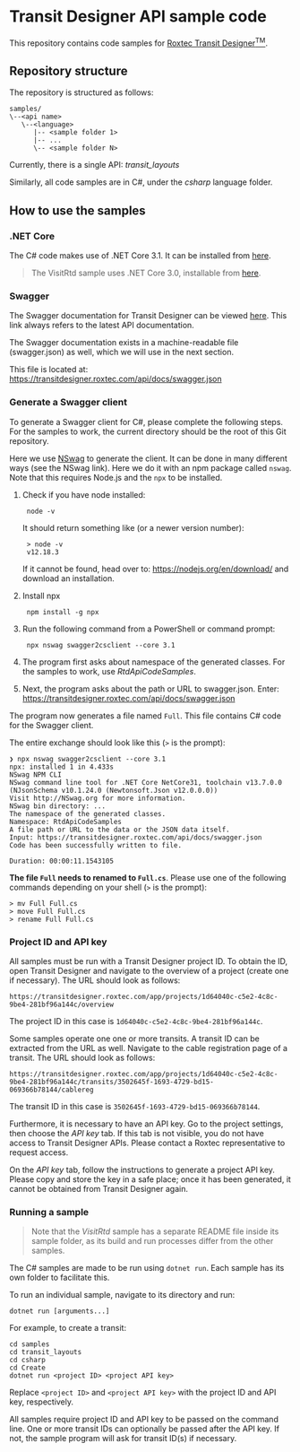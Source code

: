 # Transit Designer API sample code

This repository contains code samples for [Roxtec Transit Designer<sup>TM</sup>](https://www.roxtec.com/en/service-support/design/roxtec-transit-designer/).

## Repository structure

The repository is structured as follows:

```
samples/
\--<api name>
   \--<language>
      |-- <sample folder 1>
      |-- ...
      \-- <sample folder N>
```

Currently, there is a single API: _transit_layouts_

Similarly, all code samples are in C#, under the _csharp_ language folder.

## How to use the samples

### .NET Core

The C# code makes use of .NET Core 3.1. It can be installed
from [here](https://dotnet.microsoft.com/download/dotnet-core/3.1).

> The VisitRtd sample uses .NET Core 3.0, installable from
  [here](https://dotnet.microsoft.com/download/dotnet-core/3.0).

### Swagger

The Swagger documentation for Transit Designer can be viewed [here](https://transitdesigner.roxtec.com/api/docs).
This link always refers to the latest API documentation.

The Swagger documentation exists in a machine-readable file (swagger.json) as well, which we will
use in the next section. 

This file is located at: https://transitdesigner.roxtec.com/api/docs/swagger.json

### Generate a Swagger client

To generate a Swagger client for C#, please complete the following steps.
For the samples to work, the current directory should be the root of this
Git repository.

Here we use [NSwag](https://github.com/RicoSuter/NSwag) to generate the client.
It can be done in many different ways (see the NSwag link). Here we do it with an npm
package called `nswag`. Note that this requires Node.js and the `npx` to be installed.

1. Check if you have node installed:

        node -v

    It should return something like (or a newer version number):

        > node -v
        v12.18.3

    If it cannot be found, head over to: https://nodejs.org/en/download/
    and download an installation.

2. Install npx

        npm install -g npx

2. Run the following command from a PowerShell or command prompt:

        npx nswag swagger2csclient --core 3.1

3. The program first asks about namespace of the generated classes. For the samples to work, use _RtdApiCodeSamples_.

4. Next, the program asks about the path or URL to swagger.json. Enter: https://transitdesigner.roxtec.com/api/docs/swagger.json

The program now generates a file named `Full`. This file contains C# code
for the Swagger client.

The entire exchange should look like this (`>` is the prompt):

```
❯ npx nswag swagger2csclient --core 3.1
npx: installed 1 in 4.433s
NSwag NPM CLI
NSwag command line tool for .NET Core NetCore31, toolchain v13.7.0.0 (NJsonSchema v10.1.24.0 (Newtonsoft.Json v12.0.0.0))
Visit http://NSwag.org for more information.
NSwag bin directory: ...
The namespace of the generated classes.
Namespace: RtdApiCodeSamples
A file path or URL to the data or the JSON data itself.
Input: https://transitdesigner.roxtec.com/api/docs/swagger.json
Code has been successfully written to file.

Duration: 00:00:11.1543105
```

**The file `Full` needs to renamed to `Full.cs`**. Please use one of the following commands
depending on your shell (`>` is the prompt):

    > mv Full Full.cs
    > move Full Full.cs
    > rename Full Full.cs

### Project ID and API key

All samples must be run with a Transit Designer project ID. To obtain the ID,
open Transit Designer and navigate to the overview of a project (create one if
necessary). The URL should look as follows:

`https://transitdesigner.roxtec.com/app/projects/1d64040c-c5e2-4c8c-9be4-281bf96a144c/overview`

The project ID in this case is `1d64040c-c5e2-4c8c-9be4-281bf96a144c`.

Some samples operate one one or more transits. A transit ID can be extracted from the
URL as well. Navigate to the cable registration page of a transit. The URL should
look as follows:

`https://transitdesigner.roxtec.com/app/projects/1d64040c-c5e2-4c8c-9be4-281bf96a144c/transits/3502645f-1693-4729-bd15-069366b78144/cablereg`

The transit ID in this case is `3502645f-1693-4729-bd15-069366b78144`.

Furthermore, it is necessary to have an API key. Go to the project settings, then
choose the _API key_ tab. If this tab is not visible, you do not have access to
Transit Designer APIs. Please contact a Roxtec representative to request access.

On the _API key_ tab, follow the instructions to generate a project API key.
Please copy and store the key in a safe place; once it has been generated, it
cannot be obtained from Transit Designer again.

### Running a sample

> Note that the _VisitRtd_ sample has a separate README file inside its sample folder,
  as its build and run processes differ from the other samples.

The C# samples are made to be run using `dotnet run`. Each sample has its own
folder to facilitate this.

To run an individual sample, navigate to its directory and run:

    dotnet run [arguments...]

For example, to create a transit:

    cd samples
    cd transit_layouts
    cd csharp
    cd Create
    dotnet run <project ID> <project API key>

Replace `<project ID>` and `<project API key>` with the project ID and API key,
respectively. 

All samples require project ID and API key to be passed on the command line.
One or more transit IDs can optionally be passed after the API key. If not,
the sample program will ask for transit ID(s) if necessary.